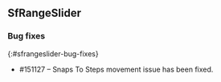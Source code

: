 
## SfRangeSlider
### Bug fixes
{:#sfrangeslider-bug-fixes}

* \#151127 – Snaps To Steps movement issue has been fixed. 

